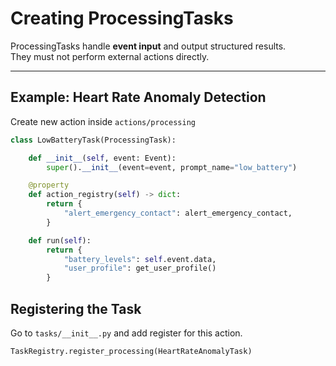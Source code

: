 # Creating ProcessingTasks

ProcessingTasks handle **event input** and output structured results.  
They must not perform external actions directly.

---

## Example: Heart Rate Anomaly Detection
Create new action inside ```actions/processing```
```python
class LowBatteryTask(ProcessingTask):

    def __init__(self, event: Event):
        super().__init__(event=event, prompt_name="low_battery")

    @property
    def action_registry(self) -> dict:
        return {
            "alert_emergency_contact": alert_emergency_contact,
        }

    def run(self):
        return {
            "battery_levels": self.event.data,
            "user_profile": get_user_profile()
        }
```

## Registering the Task
Go to ```tasks/__init__.py``` and add register for this action.
```python
TaskRegistry.register_processing(HeartRateAnomalyTask)
```